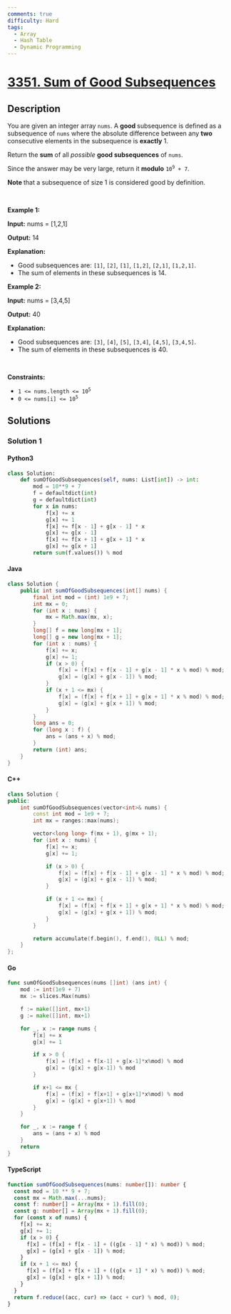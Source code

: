 ```yaml
---
comments: true
difficulty: Hard
tags:
  - Array
  - Hash Table
  - Dynamic Programming
---
```


<!-- problem:start -->

# [3351. Sum of Good Subsequences](https://leetcode.com/problems/sum-of-good-subsequences)

## Description

<!-- description:start -->

<p>You are given an integer array <code>nums</code>. A <strong>good </strong><span data-keyword="subsequence-array">subsequence</span> is defined as a subsequence of <code>nums</code> where the absolute difference between any <strong>two</strong> consecutive elements in the subsequence is <strong>exactly</strong> 1.</p>

<p>Return the <strong>sum</strong> of all <em>possible</em> <strong>good subsequences</strong> of <code>nums</code>.</p>

<p>Since the answer may be very large, return it <strong>modulo</strong> <code>10<sup>9</sup> + 7</code>.</p>

<p><strong>Note </strong>that a subsequence of size 1 is considered good by definition.</p>

<p>&nbsp;</p>
<p><strong class="example">Example 1:</strong></p>

<div class="example-block">
<p><strong>Input:</strong> <span class="example-io">nums = [1,2,1]</span></p>

<p><strong>Output:</strong> <span class="example-io">14</span></p>

<p><strong>Explanation:</strong></p>

<ul>
	<li>Good subsequences are: <code>[1]</code>, <code>[2]</code>, <code>[1]</code>, <code>[1,2]</code>, <code>[2,1]</code>, <code>[1,2,1]</code>.</li>
	<li>The sum of elements in these subsequences is 14.</li>
</ul>
</div>

<p><strong class="example">Example 2:</strong></p>

<div class="example-block">
<p><strong>Input:</strong> <span class="example-io">nums = [3,4,5]</span></p>

<p><strong>Output:</strong> <span class="example-io">40</span></p>

<p><strong>Explanation:</strong></p>

<ul>
	<li>Good subsequences are: <code>[3]</code>, <code>[4]</code>, <code>[5]</code>, <code>[3,4]</code>, <code>[4,5]</code>, <code>[3,4,5]</code>.</li>
	<li>The sum of elements in these subsequences is 40.</li>
</ul>
</div>

<p>&nbsp;</p>
<p><strong>Constraints:</strong></p>

<ul>
	<li><code>1 &lt;= nums.length &lt;= 10<sup>5</sup></code></li>
	<li><code>0 &lt;= nums[i] &lt;= 10<sup>5</sup></code></li>
</ul>

<!-- description:end -->

## Solutions

<!-- solution:start -->

### Solution 1

<!-- tabs:start -->

#### Python3

```python
class Solution:
    def sumOfGoodSubsequences(self, nums: List[int]) -> int:
        mod = 10**9 + 7
        f = defaultdict(int)
        g = defaultdict(int)
        for x in nums:
            f[x] += x
            g[x] += 1
            f[x] += f[x - 1] + g[x - 1] * x
            g[x] += g[x - 1]
            f[x] += f[x + 1] + g[x + 1] * x
            g[x] += g[x + 1]
        return sum(f.values()) % mod
```

#### Java

```java
class Solution {
    public int sumOfGoodSubsequences(int[] nums) {
        final int mod = (int) 1e9 + 7;
        int mx = 0;
        for (int x : nums) {
            mx = Math.max(mx, x);
        }
        long[] f = new long[mx + 1];
        long[] g = new long[mx + 1];
        for (int x : nums) {
            f[x] += x;
            g[x] += 1;
            if (x > 0) {
                f[x] = (f[x] + f[x - 1] + g[x - 1] * x % mod) % mod;
                g[x] = (g[x] + g[x - 1]) % mod;
            }
            if (x + 1 <= mx) {
                f[x] = (f[x] + f[x + 1] + g[x + 1] * x % mod) % mod;
                g[x] = (g[x] + g[x + 1]) % mod;
            }
        }
        long ans = 0;
        for (long x : f) {
            ans = (ans + x) % mod;
        }
        return (int) ans;
    }
}
```

#### C++

```cpp
class Solution {
public:
    int sumOfGoodSubsequences(vector<int>& nums) {
        const int mod = 1e9 + 7;
        int mx = ranges::max(nums);

        vector<long long> f(mx + 1), g(mx + 1);
        for (int x : nums) {
            f[x] += x;
            g[x] += 1;

            if (x > 0) {
                f[x] = (f[x] + f[x - 1] + g[x - 1] * x % mod) % mod;
                g[x] = (g[x] + g[x - 1]) % mod;
            }

            if (x + 1 <= mx) {
                f[x] = (f[x] + f[x + 1] + g[x + 1] * x % mod) % mod;
                g[x] = (g[x] + g[x + 1]) % mod;
            }
        }

        return accumulate(f.begin(), f.end(), 0LL) % mod;
    }
};
```

#### Go

```go
func sumOfGoodSubsequences(nums []int) (ans int) {
	mod := int(1e9 + 7)
	mx := slices.Max(nums)

	f := make([]int, mx+1)
	g := make([]int, mx+1)

	for _, x := range nums {
		f[x] += x
		g[x] += 1

		if x > 0 {
			f[x] = (f[x] + f[x-1] + g[x-1]*x%mod) % mod
			g[x] = (g[x] + g[x-1]) % mod
		}

		if x+1 <= mx {
			f[x] = (f[x] + f[x+1] + g[x+1]*x%mod) % mod
			g[x] = (g[x] + g[x+1]) % mod
		}
	}

	for _, x := range f {
		ans = (ans + x) % mod
	}
	return
}
```

#### TypeScript

```ts
function sumOfGoodSubsequences(nums: number[]): number {
  const mod = 10 ** 9 + 7;
  const mx = Math.max(...nums);
  const f: number[] = Array(mx + 1).fill(0);
  const g: number[] = Array(mx + 1).fill(0);
  for (const x of nums) {
    f[x] += x;
    g[x] += 1;
    if (x > 0) {
      f[x] = (f[x] + f[x - 1] + ((g[x - 1] * x) % mod)) % mod;
      g[x] = (g[x] + g[x - 1]) % mod;
    }
    if (x + 1 <= mx) {
      f[x] = (f[x] + f[x + 1] + ((g[x + 1] * x) % mod)) % mod;
      g[x] = (g[x] + g[x + 1]) % mod;
    }
  }
  return f.reduce((acc, cur) => (acc + cur) % mod, 0);
}
```

<!-- tabs:end -->

<!-- solution:end -->

<!-- problem:end -->

